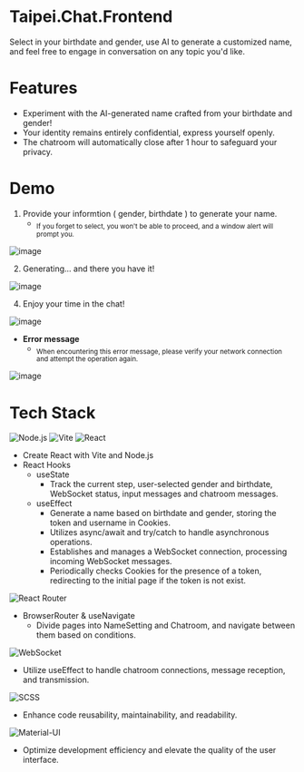 # Taipei.Chat.Frontend
  
Select in your birthdate and gender, use AI to generate a customized name, and feel free to engage in conversation on any topic you'd like.

# Features
- Experiment with the AI-generated name crafted from your birthdate and gender!
- Your identity remains entirely confidential, express yourself openly.
- The chatroom will automatically close after 1 hour to safeguard your privacy.

# Demo
1. Provide your informtion ( gender, birthdate ) to generate your name.
   - <sub>If you forget to select, you won't be able to proceed, and a window alert will prompt you.</sub>
     
![image](https://github.com/njdhdl1223/Taipei.Chat.Frontend/assets/127296290/619782d0-d25e-4f1e-91e7-1bd10a3752bd)

2. Generating... and there you have it!
   
![image](https://github.com/njdhdl1223/Taipei.Chat.Frontend/assets/127296290/3f0ca92e-0d22-430a-874a-32b270fc1e59)

4. Enjoy your time in the chat!
   
![image](https://github.com/njdhdl1223/Taipei.Chat.Frontend/assets/127296290/fef5899e-0ac7-4cfb-b8ef-0bfe9a89db98)

- **Error message**
  - <sub>When encountering this error message, please verify your network connection and attempt the operation again.</sub>
  
![image](https://github.com/njdhdl1223/Taipei.Chat.Frontend/assets/127296290/51bcc624-a1a4-4c11-aac2-a135021e853b)


# Tech Stack
![Node.js](https://img.shields.io/badge/-Node.js-339933?style=for-the-badge&logo=node.js&logoColor=white)
![Vite](https://img.shields.io/badge/-Vite-646CFF?style=for-the-badge&logo=vite&logoColor=white)
![React](https://img.shields.io/badge/-React-61DAFB?style=for-the-badge&logo=react&logoColor=white)

- Create React with Vite and Node.js
- React Hooks
   - useState
     - Track the current step, user-selected gender and birthdate, WebSocket status, input messages and chatroom messages.
   - useEffect
     - Generate a name based on birthdate and gender, storing the token and username in Cookies.
     - Utilizes async/await and try/catch to handle asynchronous operations.
     - Establishes and manages a WebSocket connection, processing incoming WebSocket messages.
     - Periodically checks Cookies for the presence of a token, redirecting to the initial page if the token is not exist.
    
![React Router](https://img.shields.io/badge/-React_Router-CA4245?style=for-the-badge&logo=react-router&logoColor=white)

- BrowserRouter & useNavigate
  - Divide pages into NameSetting and Chatroom, and navigate between them based on conditions.
    
![WebSocket](https://img.shields.io/badge/-WebSocket-4E4E4E?style=for-the-badge&logo=websocket&logoColor=white)

- Utilize useEffect to handle chatroom connections, message reception, and transmission.
    
![SCSS](https://img.shields.io/badge/-SCSS-CC6699?style=for-the-badge&logo=sass&logoColor=white)

- Enhance code reusability, maintainability, and readability.

![Material-UI](https://img.shields.io/badge/-Material_UI-0081CB?style=for-the-badge&logo=material-ui&logoColor=white)

- Optimize development efficiency and elevate the quality of the user interface.
